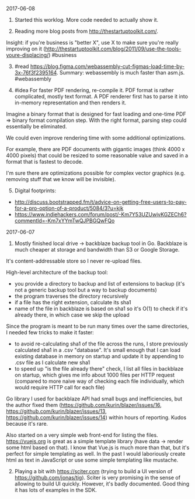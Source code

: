 2017-06-08

1. Started this worklog. More code needed to actually show it.

2. Reading more blog posts from http://thestartuptoolkit.com/.

Insight: if you're business is "better X", use X to make sure you're really improving on it (http://thestartuptoolkit.com/blog/2011/09/use-the-tools-youre-displacing/) #business

3. #read https://blog.figma.com/webassembly-cut-figmas-load-time-by-3x-76f3f2395164. Summary: webassembly is much faster than asm.js. #webassembly

4. #idea For faster PDF rendering, re-compile it. PDF format is rather complicated, mostly text format. A PDF renderer first has to parse it into in-memory representation and then renders it.

Imagine a binary format that is designed for fast loading and one-time PDF => binary format compilation step. With the right format, parsing step could essentially be eliminated.

We could even improve rendering time with some additional optimizations.

For example, there are PDF documents with gigantic images (think 4000 x 4000 pixels) that could be resized to some reasonable value and saved in a format that is fastest to decode.

I'm sure there are optimizations possible for complex vector graphics (e.g. removing stuff that we know will be invisible).

5. Digital footprints:
* http://discuss.bootstrapped.fm/t/advice-on-getting-free-users-to-pay-for-a-pro-option-of-a-product/5084/3?u=kjk
* https://www.indiehackers.com/forum/post/-Km7Y53UZUwjvKGZECh6?commentId=-Km7xYYmTwQJPBGQwFQo

2017-06-07

1. Mostly finished local drive -> backblaze backup tool in Go. Backblaze is much cheaper at storage and bandwidth than S3 or Google Storage.

It's content-addressable store so I never re-upload files.

High-level architecture of the backup tool:
* you provide a directory to backup and list of extensions to backup (it's not a generic backup tool but a way to backup documents)
* the program traverses the directory recursively
* if a file has the right extension, calculate its sha1
* name of the file in backblaze is based on sha1 so it's O(1) to check if it's already there, in which case we skip the upload

Since the program is meant to be run many times over the same directories, I needed few tricks to make it faster:
* to avoid re-calculating sha1 of the file across the runs, I store previously calculated sha1 in a .csv "database". It's small enough that I can load existing database in memory on startup and update it by appending to .csv file as I calculate new sha1
* to speed up "is the file already there" check, I list all files in backblaze on startup, which gives me info about 1000 files per HTTP request (compared to more naive way of checking each file individually, which would require HTTP call for each file)

Go library I used for backblaze API had small bugs and inefficiencies, but the author fixed them (https://github.com/kurin/blazer/issues/16, https://github.com/kurin/blazer/issues/13, https://github.com/kurin/blazer/issues/14) within hours of reporting. Kudos because it's rare.

Also started on a very simple web front-end for listing the files. https://vuejs.org is great as a simple template library (have data -> render some html based on that). I know that Vue.js is much more than that, but it's perfect for simple templating as well. In the past I would laboriously create html as text in JavaScript or use some simple templating like mustache.

2. Playing a bit with https://sciter.com (trying to build a UI version of https://github.com/jonas/tig). Sciter is very promising in the sense of allowing to build UI quickly. However, it's badly documented. Good thing it has lots of examples in the SDK.
